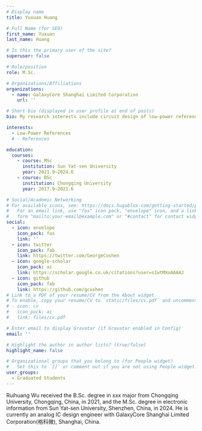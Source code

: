 ```yaml
---
# Display name
title: Yuxuan Huang

# Full Name (for SEO)
first_name: Yuxuan
last_name: Huang

# Is this the primary user of the site?
superuser: false

# Role/position
role: M.Sc.

# Organizations/Affiliations
organizations:
  - name: GalaxyCore Shanghai Limited Corporation
    url: ''

# Short bio (displayed in user profile at end of posts)
bio: My research interests include circuit design of low-power reference.

interests:
  - Low-Power References
  # - References

education:
  courses:
    - course: MSc
      institution: Sun Yat-sen University
      year: 2021.9~2024.6
    - course: BSc
      institution: Chongqing University
      year: 2017.9~2021.6

# Social/Academic Networking
# For available icons, see: https://docs.hugoblox.com/getting-started/page-builder/#icons
#   For an email link, use "fas" icon pack, "envelope" icon, and a link in the
#   form "mailto:your-email@example.com" or "#contact" for contact widget.
social:
  - icon: envelope
    icon_pack: fas
    link: ''
  - icon: twitter
    icon_pack: fab
    link: https://twitter.com/GeorgeCushen
  - icon: google-scholar
    icon_pack: ai
    link: https://scholar.google.co.uk/citations?user=sIwtMXoAAAAJ
  - icon: github
    icon_pack: fab
    link: https://github.com/gcushen
# Link to a PDF of your resume/CV from the About widget.
# To enable, copy your resume/CV to `static/files/cv.pdf` and uncomment the lines below.
# - icon: cv
#   icon_pack: ai
#   link: files/cv.pdf

# Enter email to display Gravatar (if Gravatar enabled in Config)
email: ''

# Highlight the author in author lists? (true/false)
highlight_name: false

# Organizational groups that you belong to (for People widget)
#   Set this to `[]` or comment out if you are not using People widget.
user_groups:
  - Graduated Students
---
```


Ruihuang Wu received the B.Sc. degree in xxx major from Chongqing University, Chongqing, China, in 2021, and the M.Sc. degree in electronic information from Sun Yat-sen University, Shenzhen, China, in 2024. He is currently an analog IC design engineer with GalaxyCore Shanghai Limited Corporation(格科微), Shanghai, China.
